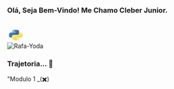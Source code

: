 ### Olá, Seja Bem-Vindo! Me Chamo Cleber Junior.
<div style="display: inline_block"><br>
  <img align="center" alt="Rafa-Python" height="30" width="40" src="https://raw.githubusercontent.com/devicons/devicon/master/icons/python/python-original.svg">
 
</div>
<img align="center" alt="Rafa-Yoda" src="https://64.media.tumblr.com/2ca526fd032ce59918aa8d2fc20e6ceb/tumblr_otpiwmWSV41qflto8o2_r1_500.gifv">

</div>

### Trajetoria... 🌆
   "Modulo 1 _(✖️)

   
